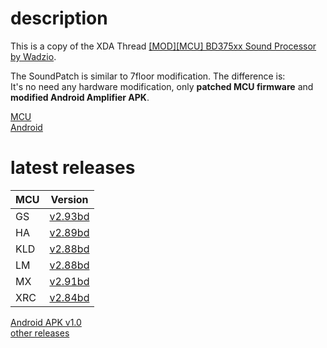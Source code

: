 # description
This is a copy of the XDA Thread [\[MOD\]\[MCU\] BD375xx Sound Processor by Wadzio](https://forum.xda-developers.com/android-auto/mtcd-software-development/mod-bd375xx-sound-processor-t3834657).

The SoundPatch is similar to 7floor modification.
The difference is:  
It's no need any hardware modification, only **patched MCU firmware** and **modified Android Amplifier APK**.

[MCU](MCU/docs/README.MD)  
[Android](Android/docs/README.MD)  

# latest releases

| MCU | Version                             |
|-----|-------------------------------------|
| GS  | [v2.93bd](https://github.com/avp90/MTCAmpSetupBD375XXMod/releases/tag/MCU_v2.93bd) |
| HA  | [v2.89bd](https://github.com/avp90/MTCAmpSetupBD375XXMod/releases/tag/MCU_v2.89bd) |
| KLD | [v2.88bd](https://github.com/avp90/MTCAmpSetupBD375XXMod/releases/tag/MCU_v2.88bd) |
| LM  | [v2.88bd](https://github.com/avp90/MTCAmpSetupBD375XXMod/releases/tag/MCU_v2.88bd) |
| MX  | [v2.91bd](https://github.com/avp90/MTCAmpSetupBD375XXMod/releases/tag/MCU_v2.91bd) |
| XRC | [v2.84bd](https://github.com/avp90/MTCAmpSetupBD375XXMod/releases/tag/MCU_v2.84bd) | 


[Android APK v1.0](https://github.com/avp90/MTCAmpSetupBD375XXMod/releases/tag/Android_v1.0)  
[other releases](https://github.com/avp90/MTCAmpSetupBD375XXMod/releases)
